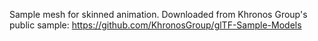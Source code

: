 Sample mesh for skinned animation. Downloaded from Khronos Group's public sample:
https://github.com/KhronosGroup/glTF-Sample-Models

